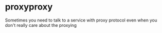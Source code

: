 # proxyproxy

Sometimes you need to talk to a service with proxy protocol even when you don't really care about the proxying
